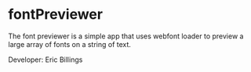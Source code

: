 # fontPreviewer

The font previewer is a simple app that uses webfont loader to preview a large array of fonts on a string of text.  

Developer: Eric Billings
